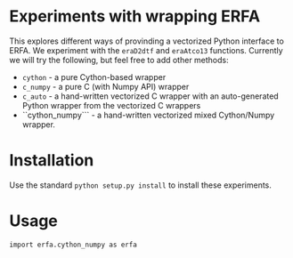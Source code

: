 Experiments with wrapping ERFA
==============================

This explores different ways of provinding a vectorized Python interface to
ERFA. We experiment with the ``eraD2dtf`` and ``eraAtco13`` functions. Currently we will try the
following, but feel free to add other methods:

* ``cython`` - a pure Cython-based wrapper
* ``c_numpy`` - a pure C (with Numpy API) wrapper
* ``c_auto`` - a hand-written vectorized C wrapper with an auto-generated Python wrapper from the vectorized C wrappers
* ``cython_numpy``` - a hand-written vectorized mixed Cython/Numpy wrapper.

Installation
============

Use the standard ``python setup.py install`` to install these experiments.

Usage
=====

    import erfa.cython_numpy as erfa

